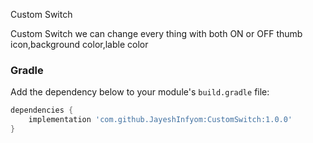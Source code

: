 Custom Switch

Custom Switch we can change every thing with both ON or OFF thumb icon,background color,lable color

### Gradle 

Add the dependency below to your module's `build.gradle` file:

```gradle
dependencies {
    implementation 'com.github.JayeshInfyom:CustomSwitch:1.0.0'
}
```
